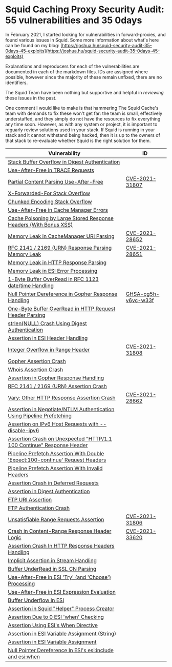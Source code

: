 # Squid Caching Proxy Security Audit: 55 vulnerabilities and 35 0days

In February 2021, I started looking for vulnerabilities in forward-proxies, and found various issues in Squid. Some more information about what's here can be found on my blog: [https://joshua.hu/squid-security-audit-35-0days-45-exploits](https://joshua.hu/squid-security-audit-35-0days-45-exploits)

Explanations and reproducers for each of the vulnerabilities are documented in each of the markdown files. IDs are assigned where possible, however since the majority of these remain unfixed, there are no identifiers.

The Squid Team have been nothing but supportive and helpful in _reviewing_ these issues in the past.

One comment I would like to make is that hammering The Squid Cache's team with demands to fix these won't get far: the team is small, effectively understaffed, and they simply do not have the resources to fix everything any time soon. However, as with any system or project, it is important to reguarly review solutions used in your stack. If Squid is running in your stack and it cannot withstand being hacked, then it is up to the owners of that stack to re-evaluate whether Squid is the right solution for them.

|  Vulnerability| ID |
|--|--|
| [Stack Buffer Overflow in Digest Authentication](digest-overflow.md)| |
| [Use-After-Free in TRACE Requests](trace-uaf.md)| |
| [Partial Content Parsing Use-After-Free](range-uaf.md)|[CVE-2021-31807](https://cve.mitre.org/cgi-bin/cvename.cgi?name=CVE-2021-31807) |
| [X-Forwarded-For Stack Overflow](xff-stackoverflow.md)| |
| [Chunked Encoding Stack Overflow](chunked-stackoverflow.md)| |
| [Use-After-Free in Cache Manager Errors](cache-uaf.md)| |
| [Cache Poisoning by Large Stored Response Headers (With Bonus XSS)](cache-headers.md)| |
| [Memory Leak in CacheManager URI Parsing](cachemanager-memleak.md)|[CVE-2021-28652](https://cve.mitre.org/cgi-bin/cvename.cgi?name=CVE-2021-28652) |
| [RFC 2141 / 2169 (URN) Response Parsing Memory Leak](urn-memleak.md)| [CVE-2021-28651](https://cve.mitre.org/cgi-bin/cvename.cgi?name=CVE-2021-28651)|
| [Memory Leak in HTTP Response Parsing](response-memleaks.md)| |
| [Memory Leak in ESI Error Processing](esi-memleak.md)| |
| [1-Byte Buffer OverRead in RFC 1123 date/time Handling](datetime-overflow.md)| |
| [Null Pointer Dereference in Gopher Response Handling](gopher-nullpointer.md)| [GHSA-cg5h-v6vc-w33f](https://github.com/squid-cache/squid/security/advisories/GHSA-cg5h-v6vc-w33f) |
| [One-Byte Buffer OverRead  in HTTP Request Header Parsing](garbage-overflow.md)| |
| [strlen(NULL) Crash Using Digest Authentication](digest-strlen-null.md)| |
| [Assertion in ESI Header Handling](esi-assert-header.md)| |
| [Integer Overflow in Range Header](range-assert-int.md)|[CVE-2021-31808](https://cve.mitre.org/cgi-bin/cvename.cgi?name=CVE-2021-31808) |
| [Gopher Assertion Crash](gopher-assert-entry.md)| |
| [Whois Assertion Crash](whois-assert-entry.md)| |
| [Assertion in Gopher Response Handling](gopher-assert.md)| |
| [RFC 2141 / 2169 (URN) Assertion Crash](urn-assert.md)| |
| [Vary: Other HTTP Response Assertion Crash](vary-other-assert.md)|[CVE-2021-28662](https://cve.mitre.org/cgi-bin/cvename.cgi?name=CVE-2021-28662) |
| [Assertion in Negotiate/NTLM Authentication Using Pipeline Prefetching](ntlm-negotiate-assert.md)| |
| [Assertion on IPv6 Host Requests with --disable-ipv6](ipv6-assert.md)| |
| [Assertion Crash on Unexpected "HTTP/1.1 100 Continue" Response Header](100-continue-entry-assert.md)| |
| [Pipeline Prefetch Assertion With Double 'Expect:100-continue' Request Headers](expect-100-assert.md)| |
| [Pipeline Prefetch Assertion With Invalid Headers](expect-100-invalid-headers-assert.md)| |
| [Assertion Crash in Deferred Requests](defer-assert.md)| |
| [Assertion in Digest Authentication](digest-assert.md)| |
| [FTP URI Assertion](ftp-assert.md)| |
| [FTP Authentication Crash](ftp-fatal.md)| |
| [Unsatisfiable Range Requests Assertion](range-assert.md)|[CVE-2021-31806](https://cve.mitre.org/cgi-bin/cvename.cgi?name=CVE-2021-31806) |
| [Crash in Content-Range Response Header Logic](range-fatal.md)|[CVE-2021-33620](https://cve.mitre.org/cgi-bin/cvename.cgi?name=CVE-2021-33620) |
| [Assertion Crash In HTTP Response Headers Handling](response-assertion.md)| |
| [Implicit Assertion in Stream Handling](stream-assert.md)| |
| [Buffer UnderRead in SSL CN Parsing](ssl-bufferunderread.md)| |
| [Use-After-Free in ESI 'Try' (and 'Choose') Processing ](esi-uaf-crash.md)| |
| [Use-After-Free in ESI Expression Evaluation ](esi-uaf.md)| |
| [Buffer Underflow in ESI ](esi-underflow.md)| |
| [Assertion in Squid "Helper" Process Creator](ipc-assert.md)| |
| [Assertion Due to 0 ESI 'when' Checking ](esi-when-assert-0.md)| |
| [Assertion Using ESI's When Directive ](esi-when-assert-1.md)| |
| [Assertion in ESI Variable Assignment (String)](esi-assignassert-2.md)| |
| [Assertion in ESI Variable Assignment](esi-assignassert.md)| |
| [Null Pointer Dereference In ESI's esi:include and esi:when ](esi-nullpointer.md)| |
